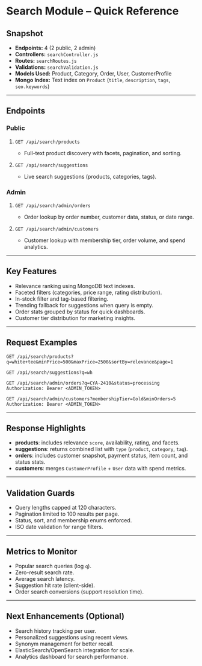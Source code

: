 # Search Module – Quick Reference

## Snapshot

- **Endpoints:** 4 (2 public, 2 admin)
- **Controllers:** `searchController.js`
- **Routes:** `searchRoutes.js`
- **Validations:** `searchValidation.js`
- **Models Used:** Product, Category, Order, User, CustomerProfile
- **Mongo Index:** Text index on `Product` (`title`, `description`, `tags`, `seo.keywords`)

---

## Endpoints

### Public

1. `GET /api/search/products`
   - Full-text product discovery with facets, pagination, and sorting.

2. `GET /api/search/suggestions`
   - Live search suggestions (products, categories, tags).

### Admin

1. `GET /api/search/admin/orders`
   - Order lookup by order number, customer data, status, or date range.

2. `GET /api/search/admin/customers`
   - Customer lookup with membership tier, order volume, and spend analytics.

---

## Key Features

- Relevance ranking using MongoDB text indexes.
- Faceted filters (categories, price range, rating distribution).
- In-stock filter and tag-based filtering.
- Trending fallback for suggestions when query is empty.
- Order stats grouped by status for quick dashboards.
- Customer tier distribution for marketing insights.

---

## Request Examples

```http
GET /api/search/products?q=white+tee&minPrice=500&maxPrice=2500&sortBy=relevance&page=1
```

```http
GET /api/search/suggestions?q=wh
```

```http
GET /api/search/admin/orders?q=CYA-2410&status=processing
Authorization: Bearer <ADMIN_TOKEN>
```

```http
GET /api/search/admin/customers?membershipTier=Gold&minOrders=5
Authorization: Bearer <ADMIN_TOKEN>
```

---

## Response Highlights

- **products**: includes relevance `score`, availability, rating, and facets.
- **suggestions**: returns combined list with `type` (`product`, `category`, `tag`).
- **orders**: includes customer snapshot, payment status, item count, and status stats.
- **customers**: merges `CustomerProfile` + `User` data with spend metrics.

---

## Validation Guards

- Query lengths capped at 120 characters.
- Pagination limited to 100 results per page.
- Status, sort, and membership enums enforced.
- ISO date validation for range filters.

---

## Metrics to Monitor

- Popular search queries (log `q`).
- Zero-result search rate.
- Average search latency.
- Suggestion hit rate (client-side).
- Order search conversions (support resolution time).

---

## Next Enhancements (Optional)

- Search history tracking per user.
- Personalized suggestions using recent views.
- Synonym management for better recall.
- ElasticSearch/OpenSearch integration for scale.
- Analytics dashboard for search performance.
